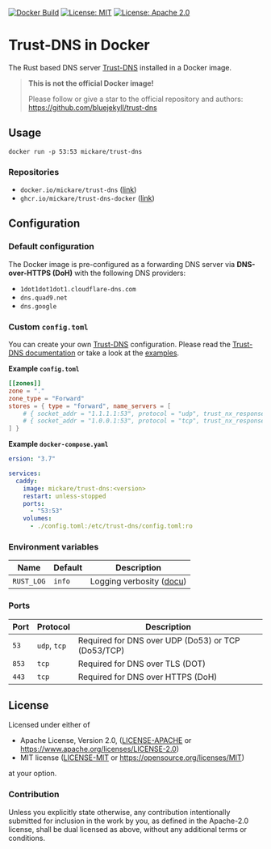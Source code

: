[![Docker Build](https://github.com/mickare/trust-dns-docker/actions/workflows/docker-build-and-publish.yaml/badge.svg)](https://github.com/mickare/trust-dns-docker/actions/workflows/docker-build-and-publish.yaml)
[![License: MIT](https://img.shields.io/badge/license-MIT-blue.svg)](LICENSE-MIT)
[![License: Apache 2.0](https://img.shields.io/badge/license-Apache_2.0-blue.svg)](LICENSE-APACHE)

# Trust-DNS in Docker


The Rust based DNS server [Trust-DNS](https://github.com/bluejekyll/trust-dns) installed in a Docker image.

> **This is not the official Docker image!**
>
> Please follow or give a star to the official repository and authors: https://github.com/bluejekyll/trust-dns

## Usage

```console
docker run -p 53:53 mickare/trust-dns
```

### Repositories
- `docker.io/mickare/trust-dns` ([link](https://hub.docker.com/r/mickare/trust-dns))
- `ghcr.io/mickare/trust-dns-docker` ([link](https://github.com/mickare/trust-dns-docker/pkgs/container/trust-dns-docker))

## Configuration

### Default configuration
The Docker image is pre-configured as a forwarding DNS server via **DNS-over-HTTPS (DoH)** with the following DNS providers:
- `1dot1dot1dot1.cloudflare-dns.com`
- `dns.quad9.net`
- `dns.google`

### Custom `config.toml`

You can create your own [Trust-DNS](https://github.com/bluejekyll/trust-dns) configuration.
Please read the [Trust-DNS documentation](https://github.com/bluejekyll/trust-dns/blob/main/README.md) or take a look at the [examples](https://github.com/bluejekyll/trust-dns/blob/main/tests/test-data/test_configs/example.toml).

**Example `config.toml`**
```toml
[[zones]]
zone = "."
zone_type = "Forward"
stores = { type = "forward", name_servers = [
    # { socket_addr = "1.1.1.1:53", protocol = "udp", trust_nx_responses = false },
    # { socket_addr = "1.0.0.1:53", protocol = "tcp", trust_nx_responses = false },
] }
```

**Example `docker-compose.yaml`**
```yaml
ersion: "3.7"

services:
  caddy:
    image: mickare/trust-dns:<version>
    restart: unless-stopped
    ports:
      - "53:53"
    volumes:
      - ./config.toml:/etc/trust-dns/config.toml:ro
```

### Environment variables

| Name             | Default | Description
|------------------|---------|-------------------------
| `RUST_LOG`       | `info`  | Logging verbosity ([docu](https://docs.rs/tracing-subscriber/0.3.16/tracing_subscriber/fmt/index.html#filtering-events-with-environment-variables))

### Ports

| Port  | Protocol     | Description
|-------|--------------|----------------
| `53`  | `udp`, `tcp` | Required for DNS over UDP (Do53) or TCP (Do53/TCP)
| `853` | `tcp`        | Required for DNS over TLS (DOT)
| `443` | `tcp`        | Required for DNS over HTTPS (DoH)

## License

Licensed under either of

- Apache License, Version 2.0, ([LICENSE-APACHE](LICENSE-APACHE) or <https://www.apache.org/licenses/LICENSE-2.0>)
- MIT license ([LICENSE-MIT](LICENSE-MIT) or <https://opensource.org/licenses/MIT>)

at your option.

### Contribution

Unless you explicitly state otherwise, any contribution intentionally
submitted for inclusion in the work by you, as defined in the Apache-2.0
license, shall be dual licensed as above, without any additional terms or
conditions.